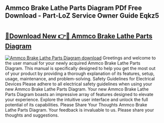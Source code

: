 ## Ammco Brake Lathe Parts Diagram PDf Free Download - Part-LoZ Service Owner Guide Eqkz5

# <h2><a href="http://dfo8ff.blite.top/?on=Ammco+Brake+Lathe+Parts+Diagram">🔗Download New 👉🔴 Ammco Brake Lathe Parts Diagram</a></h2>

[![Ammco Brake Lathe Parts Diagram download](https://i.imgur.com/lujVjoI.png)](http://dfo8ff.blite.top/?on=Ammco+Brake+Lathe+Parts+Diagram)
Greetings and welcome to the user manual for your newly acquired Ammco Brake Lathe Parts Diagram. This manual is specifically designed to help you get the most out of your product by providing a thorough explanation of its features, setup, usage, maintenance, and problem-solving. Safety Guidelines for Electrical Devices Please adhere to all electrical safety guidelines when using your new Ammco Brake Lathe Parts Diagram. Your new Ammco Brake Lathe Parts Diagram boasts an impressive array of features designed to elevate your experience. Explore the intuitive user interface and unlock the full potential of its capabilities. Please Share Your Thoughts Ammco Brake Lathe Parts Diagram. Your feedback is invaluable to us. Please share your thoughts and suggestions.
